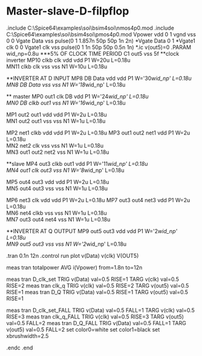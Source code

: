 # Master-slave-D-filpflop
.include C:\Spice64\examples\soi\bsim4soi\nmos4p0.mod 
.include C:\Spice64\examples\soi\bsim4soi\pmos4p0.mod
Vpower vdd 0 1 
vgnd vss 0 0
Vgate Data vss pulse(0 1 1.857n 50p 50p 1n 2n)
*Vgate Data 0 1
*Vgate1 clk 0 0
Vgate1 clk vss pulse(0 1 1n 50p 50p 0.5n 1n) 
*.ic v(out5)=0
.PARAM wid_np=0.8u
***5% OF CLOCK TIME PERIOD
C1 out5 vss 5f
**clock inverter
MP10 clkb clk vdd vdd P1 W=20u L=0.18u  
MN11 clkb clk vss vss N1 W=10u L=0.18u

**INVERTER AT D INPUT 
MP8 DB Data vdd vdd P1 W='30*wid_np' L=0.18u  
MN8 DB Data vss vss N1 W='18*wid_np' L=0.18u 

** master
MP0 out1 clk DB vdd P1 W='24*wid_np' L=0.18u  
MN0 DB clkb out1 vss N1 W='16*wid_np' L=0.18u 

MP1 out2 out1 vdd vdd P1 W=2u L=0.18u  
MN1 out2 out1 vss vss N1 W=1u L=0.18u

MP2 net1 clkb vdd vdd P1 W=2u L=0.18u
MP3 out1 out2 net1 vdd P1 W=2u L=0.18u  
MN2 net2 clk vss vss N1 W=1u L=0.18u   
MN3 out1 out2 net2 vss N1 W=1u L=0.18u 

**slave
MP4 out3 clkb out1 vdd P1 W='11*wid_np' L=0.18u  
MN4 out1 clk out3 vss N1 W='8*wid_np' L=0.18u 

MP5 out4 out3 vdd vdd P1 W=2u L=0.18u  
MN5 out4 out3 vss vss N1 W=1u L=0.18u 

MP6 net3 clk vdd vdd P1 W=2u L=0.18u
MP7 out3 out4 net3 vdd P1 W=2u L=0.18u  
MN6 net4 clkb vss vss N1 W=1u L=0.18u   
MN7 out3 out4 net4 vss N1 W=1u L=0.18u 

**INVERTER AT Q OUTPUT
MP9 out5 out3 vdd vdd P1 W='2*wid_np' L=0.18u  
MN9 out5 out3 vss vss N1 W='2*wid_np' L=0.18u 

.tran 0.1n 12n
.control
run
plot v(Data) v(clk) V(OUT5)

meas tran totalpower AVG i(Vpower) from=1.8n to=12n

meas tran D_clk_set TRIG v(Data) val=0.5 RISE=1 TARG v(clk) val=0.5 RISE=2
meas tran clk_q TRIG v(clk) val=0.5 RISE=2 TARG v(out5) val=0.5 RISE=1
meas tran D_Q TRIG v(Data) val=0.5 RISE=1 TARG v(out5) val=0.5 RISE=1

meas tran D_clk_set_FALL TRIG v(Data) val=0.5 FALL=1 TARG v(clk) val=0.5 RISE=3
meas tran clk_q_FALL TRIG v(clk) val=0.5 RISE=3 TARG v(out5) val=0.5 FALL=2
meas tran D_Q_FALL TRIG v(Data) val=0.5 FALL=1 TARG v(out5) val=0.5 FALL=2
set color0=white
set color1=black
set xbrushwidth=2.5

.endc
.end
 
